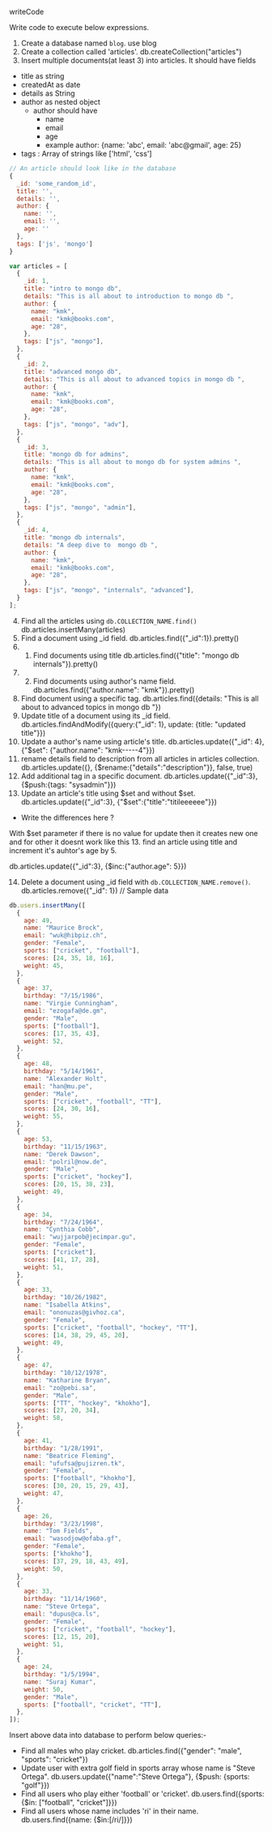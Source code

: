 writeCode

Write code to execute below expressions.

1. Create a database named `blog`.
use blog
2. Create a collection called 'articles'.
db.createCollection("articles")
3. Insert multiple documents(at least 3) into articles. It should have fields

- title as string
- createdAt as date
- details as String
- author as nested object
  - author should have
    - name
    - email
    - age
    - example author: {name: 'abc', email: 'abc@gmail', age: 25}
- tags : Array of strings like ['html', 'css']

```js
// An article should look like in the database
{
  _id: 'some_random_id',
  title: '',
  details: '',
  author: {
    name: '',
    email: '',
    age: ''
  },
  tags: ['js', 'mongo']
}
```

```js
var articles = [
  {
    _id: 1,
    title: "intro to mongo db",
    details: "This is all about to introduction to mongo db ",
    author: {
      name: "kmk",
      email: "kmk@books.com",
      age: "28",
    },
    tags: ["js", "mongo"],
  },
  {
    _id: 2,
    title: "advanced mongo db",
    details: "This is all about to advanced topics in mongo db ",
    author: {
      name: "kmk",
      email: "kmk@books.com",
      age: "28",
    },
    tags: ["js", "mongo", "adv"],
  },
  {
    _id: 3,
    title: "mongo db for admins",
    details: "This is all about to mongo db for system admins ",
    author: {
      name: "kmk",
      email: "kmk@books.com",
      age: "28",
    },
    tags: ["js", "mongo", "admin"],
  },
  {
    _id: 4,
    title: "mongo db internals",
    details: "A deep dive to  mongo db ",
    author: {
      name: "kmk",
      email: "kmk@books.com",
      age: "28",
    },
    tags: ["js", "mongo", "internals", "advanced"],
  }
];

```

4. Find all the articles using `db.COLLECTION_NAME.find()`
db.articles.insertMany(articles)
5. Find a document using \_id field.
 db.articles.find({"_id":1}).pretty()
6. 1. Find documents using title
 db.articles.find({"title": "mongo db internals"}).pretty()
7. 2. Find documents using author's name field.
db.articles.find({"author.name": "kmk"}).pretty()
8. Find document using a specific tag.
db.articles.find({details: "This is all about to advanced topics in mongo db "})
9. Update title of a document using its \_id field.
 db.articles.findAndModify({query:{"_id": 1}, update: {title: "updated title"}})
10. Update a author's name using article's title.
db.articles.update({"_id": 4}, {"$set": {"author.name": "kmk-----4"}})
11. rename details field to description from all articles in articles collection.
db.articles.update({}, {$rename:{"details":"description"}}, false, true)
12. Add additional tag in a specific document.
db.articles.update({"_id":3}, {$push:{tags: "sysadmin"}})
13. Update an article's title using $set and without $set.
db.articles.update({"_id":3}, {"$set":{"title":"titileeeeee"}})
- Write the differences here ?
<!-- db.articles.update({"_id": 4}, {"$set": {"author.school": "sssss-----4"}}) -->
With $set parameter if there is no value for update then it creates new one and for other it doesnt work like this
13. find an article using title and increment it's auhtor's age by 5.

db.articles.update({"_id":3}, {$inc:{"author.age": 5}})

14. Delete a document using \_id field with `db.COLLECTION_NAME.remove()`.  
db.articles.remove({"_id": 1})
// Sample data

```js
db.users.insertMany([
  {
    age: 49,
    name: "Maurice Brock",
    email: "wuk@hibpiz.ch",
    gender: "Female",
    sports: ["cricket", "football"],
    scores: [24, 35, 18, 16],
    weight: 45,
  },
  {
    age: 37,
    birthday: "7/15/1986",
    name: "Virgie Cunningham",
    email: "ezogafa@de.gm",
    gender: "Male",
    sports: ["football"],
    scores: [17, 35, 43],
    weight: 52,
  },
  {
    age: 48,
    birthday: "5/14/1961",
    name: "Alexander Holt",
    email: "han@mu.pe",
    gender: "Male",
    sports: ["cricket", "football", "TT"],
    scores: [24, 30, 16],
    weight: 55,
  },
  {
    age: 53,
    birthday: "11/15/1963",
    name: "Derek Dawson",
    email: "polril@now.de",
    gender: "Male",
    sports: ["cricket", "hockey"],
    scores: [20, 15, 38, 23],
    weight: 49,
  },
  {
    age: 34,
    birthday: "7/24/1964",
    name: "Cynthia Cobb",
    email: "wujjarpob@jecimpar.gu",
    gender: "Female",
    sports: ["cricket"],
    scores: [41, 17, 28],
    weight: 51,
  },
  {
    age: 33,
    birthday: "10/26/1982",
    name: "Isabella Atkins",
    email: "ononuzas@givhoz.ca",
    gender: "Female",
    sports: ["cricket", "football", "hockey", "TT"],
    scores: [14, 38, 29, 45, 20],
    weight: 49,
  },
  {
    age: 47,
    birthday: "10/12/1978",
    name: "Katharine Bryan",
    email: "zo@pebi.sa",
    gender: "Male",
    sports: ["TT", "hockey", "khokho"],
    scores: [27, 20, 34],
    weight: 58,
  },
  {
    age: 41,
    birthday: "1/28/1991",
    name: "Beatrice Fleming",
    email: "ufufsa@pujizren.tk",
    gender: "Female",
    sports: ["football", "khokho"],
    scores: [30, 20, 15, 29, 43],
    weight: 47,
  },
  {
    age: 26,
    birthday: "3/23/1998",
    name: "Tom Fields",
    email: "wasodjow@ofaba.gf",
    gender: "Female",
    sports: ["khokho"],
    scores: [37, 29, 18, 43, 49],
    weight: 50,
  },
  {
    age: 33,
    birthday: "11/14/1960",
    name: "Steve Ortega",
    email: "dupus@ca.ls",
    gender: "Female",
    sports: ["cricket", "football", "hockey"],
    scores: [12, 15, 20],
    weight: 51,
  },
  {
    age: 24,
    birthday: "1/5/1994",
    name: "Suraj Kumar",
    weight: 50,
    gender: "Male",
    sports: ["football", "cricket", "TT"],
  },
]);
```

Insert above data into database to perform below queries:-

- Find all males who play cricket.
db.articles.find({"gender": "male", "sports": "cricket"})
- Update user with extra golf field in sports array whose name is "Steve Ortega".
db.users.update({"name":"Steve Ortega"}, {$push: {sports: "golf"}})
- Find all users who play either 'football' or 'cricket'.
db.users.find({sports:{$in: ["football", "cricket"]}})
- Find all users whose name includes 'ri' in their name.
 db.users.find({name: {$in:[/ri/]}})

